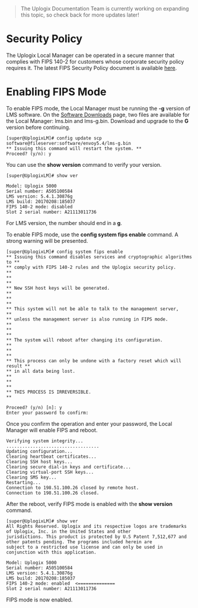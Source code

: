 <!-- 5.4 -->

> The Uplogix Documentation Team is currently working on expanding this topic, so check back for more updates later!

# Security Policy

The Uplogix Local Manager can be operated in a secure manner that complies with FIPS 140-2 for customers whose corporate security policy requires it. The latest FIPS Security Policy document is available [here](/docs/pdf/Uplogix%20FIPS%20Security%20Policy%204.6.pdf).
 
# Enabling FIPS Mode

To enable FIPS mode, the Local Manager must be running the **-g** version of LMS software. On the [Software Downloads](/support/account/) page, two files are available for the Local Manager: lms.bin and lms-g.bin. Download and upgrade to the **G** version before continuing.

```
[super@UplogixLM]# config update scp software@fileserver:software/envoy5.4/lms-g.bin
** Issuing this command will restart the system. ** 
Proceed? (y/n): y
```

You can use the **show version** command to verify your version.

```
[super@UplogixLM]# show ver

Model: Uplogix 5000
Serial number: A505100584
LMS version: 5.4.1.30876g
LMS build: 20170208:185037
FIPS 140-2 mode: disabled
Slot 2 serial number: A21113011736
```

For LMS version, the number should end in a **g**.

To enable FIPS mode, use the **config system fips enable** command. A strong warning will be presented.

```
[super@UplogixLM]# config system fips enable
** Issuing this command disables services and cryptographic algorithms to **
** comply with FIPS 140-2 rules and the Uplogix security policy.          **
**                                                                        **
** New SSH host keys will be generated.                                   **
**                                                                        **
** This system will not be able to talk to the management server,         **
** unless the management server is also running in FIPS mode.             **
**                                                                        **
** The system will reboot after changing its configuration.               **
**                                                                        **
** This process can only be undone with a factory reset which will result **
** in all data being lost.                                                **
**                                                                        **
** THIS PROCESS IS IRREVERSIBLE.                                          **

Proceed? (y/n) [n]: y
Enter your password to confirm: 
```

Once you confirm the operation and enter your password, the Local Manager will enable FIPS and reboot.

```
Verifying system integrity...
...................................
Updating configuration...
Clearing heartbeat certificates...
Clearing SSH host keys...
Clearing secure dial-in keys and certificate...
Clearing virtual-port SSH keys...
Clearing SMS key...
Restarting...
Connection to 198.51.100.26 closed by remote host.
Connection to 198.51.100.26 closed.
```

After the reboot, verify FIPS mode is enabled with the **show version** command.

```
[super@UplogixLM]# show ver
All Rights Reserved. Uplogix and its respective logos are trademarks of Uplogix, Inc. in the United States and other
jurisdictions. This product is protected by U.S Patent 7,512,677 and other patents pending. The programs included herein are
subject to a restricted use license and can only be used in conjunction with this application.

Model: Uplogix 5000
Serial number: A505100584
LMS version: 5.4.1.30876g
LMS build: 20170208:185037
FIPS 140-2 mode: enabled  <==============
Slot 2 serial number: A21113011736
```

FIPS mode is now enabled.

